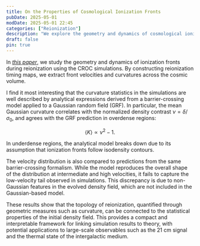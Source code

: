 ```yaml
---
title: On the Properties of Cosmological Ionization Fronts
pubDate: 2025-05-01
modDate: 2025-05-01 22:45
categories: ["Reionization"]
description: "We explore the geometry and dynamics of cosmological ionization fronts using CROC simulations, and demonstrate that their statistical properties are well described by an analytic barrier-crossing model applied to the initial Gaussian density field in overdense regions."
draft: false
pin: true
---
```


In [*this paper*](https://arxiv.org/abs/2504.20046), we study the geometry and dynamics of ionization fronts during reionization using the CROC simulations. By constructing reionization timing maps, we extract front velocities and curvatures across the cosmic volume.

I find it most interesting that the curvature statistics in the simulations are well described by analytical expressions derived from a barrier-crossing model applied to a Gaussian random field (GRF). In particular, the mean Gaussian curvature correlates with the normalized density contrast $\nu = \delta / \sigma_0$, and agrees with the GRF prediction in overdense regions:

$$
\langle K \rangle \propto \nu^2 - 1.
$$

In underdense regions, the analytical model breaks down due to its assumption that ionization fronts follow isodensity contours.

The velocity distribution is also compared to predictions from the same barrier-crossing formalism. While the model reproduces the overall shape of the distribution at intermediate and high velocities, it fails to capture the low-velocity tail observed in simulations. This discrepancy is due to non-Gaussian features in the evolved density field, which are not included in the Gaussian-based model.

These results show that the topology of reionization, quantified through geometric measures such as curvature, can be connected to the statistical properties of the initial density field. This provides a compact and interpretable framework for linking simulation results to theory, with potential applications to large-scale observables such as the 21 cm signal and the thermal state of the intergalactic medium.







